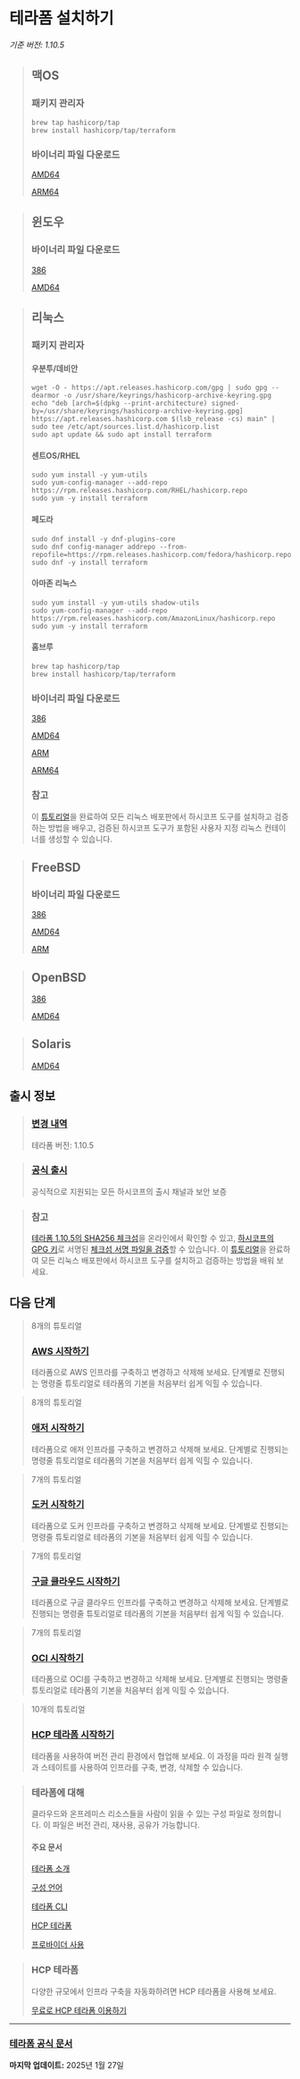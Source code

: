 # 테라폼 설치하기

_기준 버전: 1.10.5_

> ## 맥OS
> 
> ### 패키지 관리자
> 
> ``` shell
> brew tap hashicorp/tap
> brew install hashicorp/tap/terraform
> ```
> 
> ### 바이너리 파일 다운로드
> [AMD64](https://releases.hashicorp.com/terraform/1.10.5/terraform_1.10.5_darwin_amd64.zip)
>
> [ARM64](https://releases.hashicorp.com/terraform/1.10.5/terraform_1.10.5_darwin_arm64.zip)

> ## 윈도우
>
> ### 바이너리 파일 다운로드
> [386](https://releases.hashicorp.com/terraform/1.10.5/terraform_1.10.5_windows_386.zip)
>
> [AMD64](https://releases.hashicorp.com/terraform/1.10.5/terraform_1.10.5_windows_amd64.zip)

> ## 리눅스
>
> ### 패키지 관리자
>
> #### 우분투/데비안
>
> ``` shell
> wget -O - https://apt.releases.hashicorp.com/gpg | sudo gpg --dearmor -o /usr/share/keyrings/hashicorp-archive-keyring.gpg
> echo "deb [arch=$(dpkg --print-architecture) signed-by=/usr/share/keyrings/hashicorp-archive-keyring.gpg] https://apt.releases.hashicorp.com $(lsb_release -cs) main" | sudo tee /etc/apt/sources.list.d/hashicorp.list
> sudo apt update && sudo apt install terraform
> ```
>
> #### 센트OS/RHEL
> ``` shell
> sudo yum install -y yum-utils
> sudo yum-config-manager --add-repo https://rpm.releases.hashicorp.com/RHEL/hashicorp.repo
> sudo yum -y install terraform
> ```
> 
> #### 페도라
> ``` shell
> sudo dnf install -y dnf-plugins-core
> sudo dnf config-manager addrepo --from-repofile=https://rpm.releases.hashicorp.com/fedora/hashicorp.repo
> sudo dnf -y install terraform
> ```
>
> #### 아마존 리눅스
> ``` shell
> sudo yum install -y yum-utils shadow-utils
> sudo yum-config-manager --add-repo https://rpm.releases.hashicorp.com/AmazonLinux/hashicorp.repo
> sudo yum -y install terraform
> ```
>
> #### 홈브루
> ``` shell
> brew tap hashicorp/tap
> brew install hashicorp/tap/terraform
> ```
>
> ### 바이너리 파일 다운로드
>
> [386](https://releases.hashicorp.com/terraform/1.10.5/terraform_1.10.5_linux_386.zip)
>
> [AMD64](https://releases.hashicorp.com/terraform/1.10.5/terraform_1.10.5_linux_amd64.zip)
>
> [ARM](https://releases.hashicorp.com/terraform/1.10.5/terraform_1.10.5_linux_arm.zip)
>
> [ARM64](https://releases.hashicorp.com/terraform/1.10.5/terraform_1.10.5_linux_arm64.zip)
>
> ### 참고
>
> <!-- TODO Link the document below after translating it -->
> 이 [튜토리얼](https://developer.hashicorp.com/well-architected-framework/operational-excellence/verify-hashicorp-binary)을 완료하여 모든 리눅스 배포판에서 하시코프 도구를 설치하고 검증하는 방법을 배우고, 검증된 하시코프 도구가 포함된 사용자 지정 리눅스 컨테이너를 생성할 수 있습니다.

> ## FreeBSD
>
> ### 바이너리 파일 다운로드
>
> [386](https://releases.hashicorp.com/terraform/1.10.5/terraform_1.10.5_freebsd_386.zip)
>
> [AMD64](https://releases.hashicorp.com/terraform/1.10.5/terraform_1.10.5_freebsd_amd64.zip)
>
> [ARM](https://releases.hashicorp.com/terraform/1.10.5/terraform_1.10.5_freebsd_arm.zip)

> ## OpenBSD
>
> [386](https://releases.hashicorp.com/terraform/1.10.5/terraform_1.10.5_openbsd_386.zip)
>
> [AMD64](https://releases.hashicorp.com/terraform/1.10.5/terraform_1.10.5_openbsd_amd64.zip)

> ## Solaris
>
> [AMD64](https://releases.hashicorp.com/terraform/1.10.5/terraform_1.10.5_solaris_amd64.zip)

## 출시 정보

> ### [변경 내역](https://github.com/hashicorp/terraform/releases/tag/v1.10.5)
>
> 테라폼 버전: 1.10.5

> ### [공식 출시](https://www.hashicorp.com/official-release-channels)
>
> 공식적으로 지원되는 모든 하시코프의 출시 채널과 보안 보증

> ### 참고
>
> <!-- TODO Link the tutorial document after translating it -->
> [테라폼 1.10.5의 SHA256 체크섬](https://releases.hashicorp.com/terraform/1.10.5/terraform_1.10.5_SHA256SUMS)을 온라인에서 확인할 수 있고, [하시코프의 GPG 키](https://www.hashicorp.com/security)로 서명된 [체크섬 서명 파일을 검증](https://releases.hashicorp.com/terraform/1.10.5/terraform_1.10.5_SHA256SUMS.sig)할 수 있습니다. 이 [튜토리얼](https://developer.hashicorp.com/well-architected-framework/operational-excellence/verify-hashicorp-binary)을 완료하여 모든 리눅스 배포판에서 하시코프 도구를 설치하고 검증하는 방법을 배워 보세요.

## 다음 단계

> 8개의 튜토리얼
>
> <!-- TODO Link the document below after translating it -->
> ### [AWS 시작하기](https://developer.hashicorp.com/terraform/tutorials/aws-get-started)
>
> 테라폼으로 AWS 인프라를 구축하고 변경하고 삭제해 보세요. 단계별로 진행되는 명령줄 튜토리얼로 테라폼의 기본을 처음부터 쉽게 익힐 수 있습니다.

> 8개의 튜토리얼
>
> <!-- TODO Link the document below after translating it -->
> ### [애저 시작하기](https://developer.hashicorp.com/terraform/tutorials/azure-get-started)
>
> 테라폼으로 애저 인프라를 구축하고 변경하고 삭제해 보세요. 단계별로 진행되는 명령줄 튜토리얼로 테라폼의 기본을 처음부터 쉽게 익힐 수 있습니다.

> 7개의 튜토리얼
>
> <!-- TODO Link the document below after translating it -->
> ### [도커 시작하기](https://developer.hashicorp.com/terraform/tutorials/docker-get-started)
>
> 테라폼으로 도커 인프라를 구축하고 변경하고 삭제해 보세요. 단계별로 진행되는 명령줄 튜토리얼로 테라폼의 기본을 처음부터 쉽게 익힐 수 있습니다.

> 7개의 튜토리얼
>
> <!-- TODO Link the document below after translating it -->
> ### [구글 클라우드 시작하기](https://developer.hashicorp.com/terraform/tutorials/gcp-get-started)
>
> 테라폼으로 구글 클라우드 인프라를 구축하고 변경하고 삭제해 보세요. 단계별로 진행되는 명령줄 튜토리얼로 테라폼의 기본을 처음부터 쉽게 익힐 수 있습니다.

> 7개의 튜토리얼
>
> <!-- TODO Link the document below after translating it -->
> ### [OCI 시작하기](https://developer.hashicorp.com/terraform/tutorials/oci-get-started)
>
> 테라폼으로 OCI를 구축하고 변경하고 삭제해 보세요. 단계별로 진행되는 명령줄 튜토리얼로 테라폼의 기본을 처음부터 쉽게 익힐 수 있습니다.

> 10개의 튜토리얼
>
> <!-- TODO Link the document below after translating it -->
> ### [HCP 테라폼 시작하기](https://developer.hashicorp.com/terraform/tutorials/cloud-get-started)
>
> 테라폼을 사용하여 버전 관리 환경에서 협업해 보세요. 이 과정을 따라 원격 실행과 스테이트를 사용하여 인프라를 구축, 변경, 삭제할 수 있습니다.

> ### 테라폼에 대해
>
> 클라우드와 온프레미스 리소스들을 사람이 읽을 수 있는 구성 파일로 정의합니다. 이 파일은 버전 관리, 재사용, 공유가 가능합니다.
>
> #### 주요 문서
>
> <!-- TODO Link the document below after translating it -->
> [테라폼 소개](https://developer.hashicorp.com/terraform/intro)
>
> <!-- TODO Link the document below after translating it -->
> [구성 언어](https://developer.hashicorp.com/terraform/language)
>
> <!-- TODO Link the document below after translating it -->
> [테라폼 CLI](https://developer.hashicorp.com/terraform/cli/commands)
>
> <!-- TODO Link the document below after translating it -->
> [HCP 테라폼](https://developer.hashicorp.com/terraform/cloud-docs)
>
> <!-- TODO Link the document below after translating it -->
> [프로바이더 사용](https://developer.hashicorp.com/terraform/language/providers)

> ### HCP 테라폼
>
> 다양한 규모에서 인프라 구축을 자동화하려면 HCP 테라폼을 사용해 보세요.
> 
> [무료로 HCP 테라폼 이용하기](https://app.terraform.io/public/signup/account?product_intent=terraform&utm_source=WEBSITE&utm_medium=WEB_IO&utm_offer=ARTICLE_PAGE&utm_content=DOCS)

---

### [테라폼 공식 문서](https://developer.hashicorp.com/terraform/install)

**마지막 업데이트:** 2025년 1월 27일